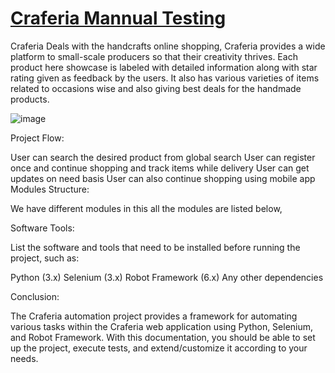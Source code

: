 # <a href="https://craferia.com/"> Craferia Mannual Testing</a>

Craferia Deals with the handcrafts online shopping, Craferia provides a wide platform to small-scale producers so that their creativity thrives. Each product here showcase is labeled with detailed information along with star rating given as feedback by the users. 
It also has various varieties of items related to occasions wise and also giving best deals for the handmade products.

![image](https://github.com/smartinternz02/SI-GuidedProject-705133-1707205469/assets/104365761/36e7568e-e855-4c16-86a6-36a6d6ae538f)

Project Flow:

User can search the desired product from global search
User can register once and continue shopping and track items while delivery
User can get updates on need basis
User can also continue shopping using mobile app
Modules Structure:

We have different modules in this all the modules are listed below,

Software Tools:

List the software and tools that need to be installed before running the project, such as:

Python (3.x)
Selenium (3.x)
Robot Framework (6.x)
Any other dependencies

Conclusion:

The Craferia automation project provides a framework for automating various tasks within the Craferia web application using Python, Selenium, and Robot Framework. With this documentation, you should be able to set up the project, execute tests, and extend/customize it according to your needs.
